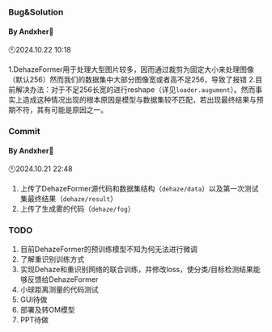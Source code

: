 ### Bug&Solution
#### By Andxher🐸
🕙2024.10.22 10:18

1.DehazeFormer用于处理大型图片较多，因而通过裁剪为固定大小来处理图像（默认256）然而我们的数据集中大部分图像宽或者高不足256，导致了报错
2.目前解决办法：对于不足256长宽的进行reshape（详见`loader.augument`）。然而事实上造成这种情况出现的根本原因是模型与数据集较不匹配，若出现最终结果与预期不符，其有可能是原因之一。

### Commit
#### By Andxher🐸
🕚2024.10.21 22:48

1. 上传了DehazeFormer源代码和数据集结构（`dehaze/data`）以及第一次测试集最终结果（`dehaze/result`）
2. 上传了生成雾的代码（`dehaze/fog`）

### TODO
1. 目前DehazeFormer的预训练模型不知为何无法进行微调
2. 了解重识别训练方式
3. 实现Dehaze和重识别网络的联合训练，并修改loss，使分类/目标检测结果能够反馈给DehazeFormer
4. 小球距离测量的代码测试
5. GUI待做
6. 部署及转OM模型
7. PPT待做



